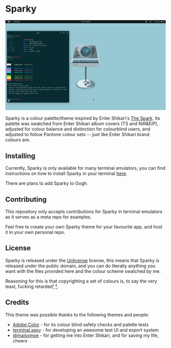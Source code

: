 # Sparky

![Image of a Black Box terminal using Sparky in a Submarine Linux GNOME Edition install. Font used is Intel One Mono, and wallpaper is a custom edit of The Spark's album cover.](ast/sc.png)

Sparky is a colour palette/theme inspired by Enter Shikari's [The Spark](https://album.link/mx/i/1263896001). Its palette was swatched from Enter Shikari album covers (TS and NiR&EiP), adjusted for colour balance and distinction for colourblind users, and adjusted to follow Pantone colour sets -- just like Enter Shikari brand colours are.

## Installing
Currently, Sparky is only available for many terminal emulators, you can find instructions on how to install Sparky in your terminal [here](src/README.md). 

There are plans to add Sparky to Gogh.

## Contributing
This repository only accepts contributions for Sparky in terminal emulators as it serves as a meta repo for examples.

Feel free to create your own Sparky theme for your favourite app, and host it in your own personal repo.

## License
Sparky is released under the [Unlicense](https://unlicense.org) license, this means that Sparky is released under the public domain, and you can do literally anything you want with the files provided here and the colour scheme swatched by me.

Reasoning for this is that copyrighting a set of colours is, to say the very least, fucking retarded[¹](https://draculatheme.com/pro) [²](https://en.wikipedia.org/wiki/Colour_trade_mark). 

## Credits
This theme was possible thanks to the following themes and people:
- [Adobe Color](https://color.adobe.com/) - for its colour blind safety checks and palette tests
- [terminal.sexy](https://terminal.sexy/) - for developing an awesome test UI and export system
- [@maisymoe](https://github.com/maisymoe) - for getting me into Enter Shikari, and for saving my life, cheers